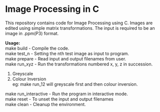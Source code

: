 Image Processing in C
=====================

This repository contains code for Image Processing using C. Images are edited using simple matrix transformations. The input is required to be an image in .ppm(P3) format.

**Usage:**  
make build - Compile the code.  
make test_n  - Setting the nth test image as input to program.  
make prepare - Read input and output filenames from user.  
make run_xyz - Run the transformations numbered x, y, z in succession.  

1. Greyscale
2. Colour Inversion  
eg: make run_12 will greyscale first and then colour inversion.  

make run_interactive - Run the program in interactive mode.  
make reset - To unset the input and output filenames  
make clean - Cleanup the environment.  
